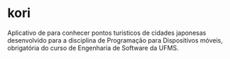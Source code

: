 # kori
Aplicativo de para conhecer pontos turísticos de cidades japonesas desenvolvido para a disciplina de Programação para Dispositivos móveis, obrigatória do curso de Engenharia de Software da UFMS.
